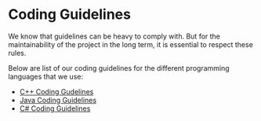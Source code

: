 # Coding Guidelines

We know that guidelines can be heavy to comply with. But for the maintainability of the project
in the long term, it is essential to respect these rules.

Below are list of our coding guidelines for the different programming languages that we use:

- [C++ Coding Gudelines](CppCodingGuidelines.md)
- [Java Coding Guidelines](JavaCodingGuidelines.md)
- [C# Coding Guidelines](CSharpCodingGuidelines.md)
